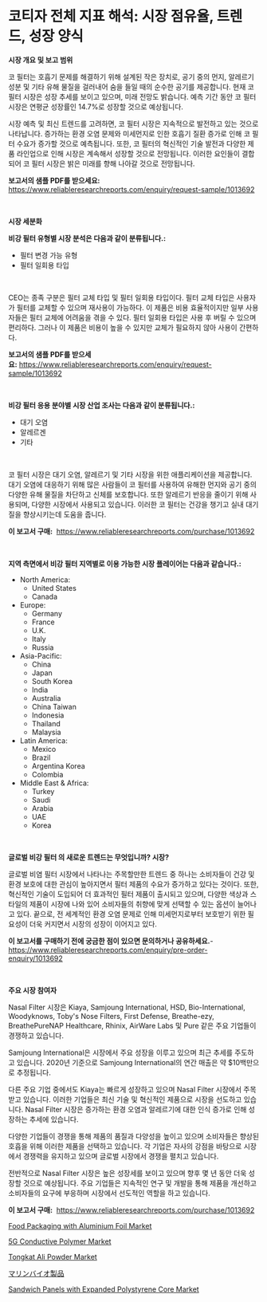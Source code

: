 <p><h1>코티자 전체 지표 해석: 시장 점유율, 트렌드, 성장 양식</h1></p><p><strong>시장 개요 및 보고 범위</strong></p>
<p><p>코 필터는 호흡기 문제를 해결하기 위해 설계된 작은 장치로, 공기 중의 먼지, 알레르기 성분 및 기타 유해 물질을 걸러내어 숨을 들일 때의 순수한 공기를 제공합니다. 현재 코 필터 시장은 성장 추세를 보이고 있으며, 미래 전망도 밝습니다. 예측 기간 동안 코 필터 시장은 연평균 성장률인 14.7%로 성장할 것으로 예상됩니다.</p><p>시장 예측 및 최신 트렌드를 고려하면, 코 필터 시장은 지속적으로 발전하고 있는 것으로 나타납니다. 증가하는 환경 오염 문제와 미세먼지로 인한 호흡기 질환 증가로 인해 코 필터 수요가 증가할 것으로 예측됩니다. 또한, 코 필터의 혁신적인 기술 발전과 다양한 제품 라인업으로 인해 시장은 계속해서 성장할 것으로 전망됩니다. 이러한 요인들이 결합되어 코 필터 시장은 밝은 미래를 향해 나아갈 것으로 전망됩니다.</p></p>
<p><strong>보고서의 샘플 PDF를 받으세요:</strong> <a href="https://www.reliableresearchreports.com/enquiry/request-sample/1013692">https://www.reliableresearchreports.com/enquiry/request-sample/1013692</a></p>
<p>&nbsp;</p>
<p><strong>시장 세분화</strong></p>
<p><strong>비강 필터 유형별 시장 분석은 다음과 같이 분류됩니다.:</strong></p>
<p><ul><li>필터 변경 가능 유형</li><li>필터 일회용 타입</li></ul></p>
<p>&nbsp;</p>
<p><p>CEO는 종족 구분은 필터 교체 타입 및 필터 일회용 타입이다. 필터 교체 타입은 사용자가 필터를 교체할 수 있으며 재사용이 가능하다. 이 제품은 비용 효율적이지만 일부 사용자들은 필터 교체에 어려움을 겪을 수 있다. 필터 일회용 타입은 사용 후 버릴 수 있으며 편리하다. 그러나 이 제품은 비용이 높을 수 있지만 교체가 필요하지 않아 사용이 간편하다.</p></p>
<p><strong>보고서의 샘플 PDF를 받으세요:</strong>&nbsp;<a href="https://www.reliableresearchreports.com/enquiry/request-sample/1013692">https://www.reliableresearchreports.com/enquiry/request-sample/1013692</a></p>
<p>&nbsp;</p>
<p><strong> 비강 필터 응용 분야별 시장 산업 조사는 다음과 같이 분류됩니다.:</strong></p>
<p><ul><li>대기 오염</li><li>알레르겐</li><li>기타</li></ul></p>
<p>&nbsp;</p>
<p><p>코 필터 시장은 대기 오염, 알레르기 및 기타 시장을 위한 애플리케이션을 제공합니다. 대기 오염에 대응하기 위해 많은 사람들이 코 필터를 사용하여 유해한 먼지와 공기 중의 다양한 유해 물질을 차단하고 신체를 보호합니다. 또한 알레르기 반응을 줄이기 위해 사용되며, 다양한 시장에서 사용되고 있습니다. 이러한 코 필터는 건강을 챙기고 실내 대기 질을 향상시키는데 도움을 줍니다.</p></p>
<p><strong>이 보고서 구매:</strong>&nbsp; <a href="https://www.reliableresearchreports.com/purchase/1013692">https://www.reliableresearchreports.com/purchase/1013692</a></p>
<p>&nbsp;</p>
<p><strong>지역 측면에서 비강 필터 지역별로 이용 가능한 시장 플레이어는 다음과 같습니다.:</strong></p>
<p><ul>
    <li>
        North America:
        <ul>
            <li>United States</li>
            <li>Canada</li>
        </ul>
    </li>
    <li>
        Europe:
        <ul>
            <li>Germany</li>
            <li>France</li>
            <li>U.K.</li>
            <li>Italy</li>
            <li>Russia</li>
        </ul>
    </li>
    <li>
        Asia-Pacific:
        <ul>
            <li>China</li>
            <li>Japan</li>
            <li>South Korea</li>
            <li>India</li>
            <li>Australia</li>
            <li>China Taiwan</li>
            <li>Indonesia</li>
            <li>Thailand</li>
            <li>Malaysia</li>
        </ul>
    </li>
    <li>
        Latin America:
        <ul>
            <li>Mexico</li>
            <li>Brazil</li>
            <li>Argentina Korea</li>
            <li>Colombia</li>
        </ul>
    </li>
    <li>
        Middle East & Africa:
        <ul>
            <li>Turkey</li>
            <li>Saudi</li>
            <li>Arabia</li>
            <li>UAE</li>
            <li>Korea</li>
        </ul>
    </li>
    </ul></p>
<p>&nbsp;</p>
<p><strong>글로벌 비강 필터 의 새로운 트렌드는 무엇입니까? 시장?</strong></p>
<p><p>글로벌 비염 필터 시장에서 나타나는 주목할만한 트렌드 중 하나는 소비자들이 건강 및 환경 보호에 대한 관심이 높아지면서 필터 제품의 수요가 증가하고 있다는 것이다. 또한, 혁신적인 기술이 도입되어 더 효과적인 필터 제품이 출시되고 있으며, 다양한 색상과 스타일의 제품이 시장에 나와 있어 소비자들의 취향에 맞게 선택할 수 있는 옵션이 늘어나고 있다. 끝으로, 전 세계적인 환경 오염 문제로 인해 미세먼지로부터 보호받기 위한 필요성이 더욱 커지면서 시장의 성장이 이어지고 있다.</p></p>
<p><strong>이 보고서를 구매하기 전에 궁금한 점이 있으면 문의하거나 공유하세요.</strong>- <a href="https://www.reliableresearchreports.com/enquiry/pre-order-enquiry/1013692">https://www.reliableresearchreports.com/enquiry/pre-order-enquiry/1013692</a></p>
<p>&nbsp;</p>
<p><strong>주요 시장 참여자</strong></p>
<p><p>Nasal Filter 시장은 Kiaya, Samjoung International, HSD, Bio-International, Woodyknows, Toby's Nose Filters, First Defense, Breathe-ezy, BreathePureNAP Healthcare, Rhinix, AirWare Labs 및 Pure 같은 주요 기업들이 경쟁하고 있습니다. </p><p>Samjoung International은 시장에서 주요 성장을 이루고 있으며 최근 추세를 주도하고 있습니다. 2020년 기준으로 Samjoung International의 연간 매출은 약 $10백만으로 추정됩니다. </p><p>다른 주요 기업 중에서도 Kiaya는 빠르게 성장하고 있으며 Nasal Filter 시장에서 주목받고 있습니다. 이러한 기업들은 최신 기술 및 혁신적인 제품으로 시장을 선도하고 있습니다. Nasal Filter 시장은 증가하는 환경 오염과 알레르기에 대한 인식 증가로 인해 성장하는 추세에 있습니다. </p><p>다양한 기업들이 경쟁을 통해 제품의 품질과 다양성을 높이고 있으며 소비자들은 향상된 호흡을 위해 이러한 제품을 선택하고 있습니다. 각 기업은 자사의 강점을 바탕으로 시장에서 경쟁력을 유지하고 있으며 글로벌 시장에서 경쟁을 펼치고 있습니다. </p><p>전반적으로 Nasal Filter 시장은 높은 성장세를 보이고 있으며 향후 몇 년 동안 더욱 성장할 것으로 예상됩니다. 주요 기업들은 지속적인 연구 및 개발을 통해 제품을 개선하고 소비자들의 요구에 부응하며 시장에서 선도적인 역할을 하고 있습니다.</p></p>
<p><strong>이 보고서 구매:</strong>&nbsp;&nbsp;<a href="https://www.reliableresearchreports.com/purchase/1013692">https://www.reliableresearchreports.com/purchase/1013692</a></p>
<p><p><a href="https://issuu.com/reportprime-2/docs/food-packaging-with-aluminium-foil-market-size-203">Food Packaging with Aluminium Foil Market</a></p><p><a href="https://three-jumbo-f6d.notion.site/5G-Conductive-Polymer-Market-Research-Report-Forecasted-for-Period-from-2024-2031-by-Market-Type--ae2d7c862bb34e4bbf261f6f27ac9364">5G Conductive Polymer Market</a></p><p><a href="https://view.publitas.com/reportprime-1/tongkat-ali-powder-market-size-share-trends-analysis-report-by-application-regional-outlook-competitive-strategies-and-segment-forecasts-2024-2031/">Tongkat Ali Powder Market</a></p><p><a href="https://medium.com/@dm15982023/2024%E5%B9%B4%E3%81%8B%E3%82%892031%E5%B9%B4%E3%81%BE%E3%81%A7%E3%81%AE%E6%9C%9F%E9%96%93%E3%81%AE%E6%B5%B7%E6%B4%8B%E3%83%90%E3%82%A4%E3%82%AA%E8%A3%BD%E5%93%81%E5%B8%82%E5%A0%B4%E5%88%86%E6%9E%90%E3%81%A8%E3%82%B5%E3%82%A4%E3%82%BA%E4%BA%88%E6%B8%AC-5b19ce826782">マリンバイオ製品</a></p><p><a href="https://github.com/prosalinda88/Market-Research-Report-List-3/blob/main/sandwich-panels-with-expanded-polystyrene-core-market.md">Sandwich Panels with Expanded Polystyrene Core Market</a></p></p>
